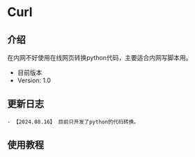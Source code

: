 # Curl

## 介绍
在内网不好使用在线网页转换python代码，主要适合内网写脚本用。

- 目前版本
- Version: 1.0

## 更新日志
```
- 【2024.08.16】 目前只开发了python的代码转换。
```

## 使用教程
